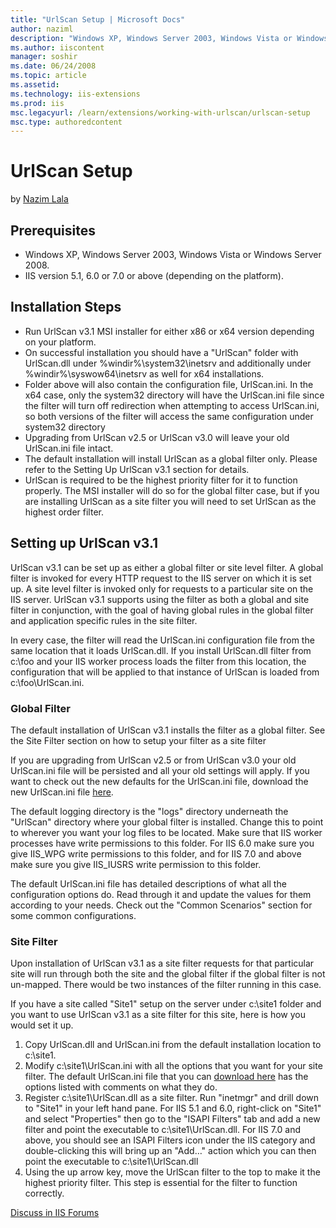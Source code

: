 ```yaml
---
title: "UrlScan Setup | Microsoft Docs"
author: naziml
description: "Windows XP, Windows Server 2003, Windows Vista or Windows Server 2008. IIS version 5.1, 6.0 or 7.0 or above (depending on the platform). Installation Steps R..."
ms.author: iiscontent
manager: soshir
ms.date: 06/24/2008
ms.topic: article
ms.assetid: 
ms.technology: iis-extensions
ms.prod: iis
msc.legacyurl: /learn/extensions/working-with-urlscan/urlscan-setup
msc.type: authoredcontent
---
```

UrlScan Setup
====================
by [Nazim Lala](https://github.com/naziml)

## Prerequisites

- Windows XP, Windows Server 2003, Windows Vista or Windows Server 2008.
- IIS version 5.1, 6.0 or 7.0 or above (depending on the platform).

## Installation Steps

- Run UrlScan v3.1 MSI installer for either x86 or x64 version depending on your platform.
- On successful installation you should have a "UrlScan" folder with UrlScan.dll under %windir%\system32\inetsrv and additionally under %windir%\syswow64\inetsrv as well for x64 installations.
- Folder above will also contain the configuration file, UrlScan.ini. In the x64 case, only the system32 directory will have the UrlScan.ini file since the filter will turn off redirection when attempting to access UrlScan.ini, so both versions of the filter will access the same configuration under system32 directory
- Upgrading from UrlScan v2.5 or UrlScan v3.0 will leave your old UrlScan.ini file intact.
- The default installation will install UrlScan as a global filter only. Please refer to the Setting Up UrlScan v3.1 section for details.
- UrlScan is required to be the highest priority filter for it to function properly. The MSI installer will do so for the global filter case, but if you are installing UrlScan as a site filter you will need to set UrlScan as the highest order filter.

## Setting up UrlScan v3.1

UrlScan v3.1 can be set up as either a global filter or site level filter. A global filter is invoked for every HTTP request to the IIS server on which it is set up. A site level filter is invoked only for requests to a particular site on the IIS server. UrlScan v3.1 supports using the filter as both a global and site filter in conjunction, with the goal of having global rules in the global filter and application specific rules in the site filter.

In every case, the filter will read the UrlScan.ini configuration file from the same location that it loads UrlScan.dll. If you install UrlScan.dll filter from c:\foo and your IIS worker process loads the filter from this location, the configuration that will be applied to that instance of UrlScan is loaded from c:\foo\UrlScan.ini.

### Global Filter

The default installation of UrlScan v3.1 installs the filter as a global filter. See the Site Filter section on how to setup your filter as a site filter

If you are upgrading from UrlScan v2.5 or from UrlScan v3.0 your old UrlScan.ini file will be persisted and all your old settings will apply. If you want to check out the new defaults for the UrlScan.ini file, download the new UrlScan.ini file [here](https://www.iis.net/community/files/UrlScan/UrlScan-ini_v3.zipdownloads/files/UrlScan/UrlScan-ini_v31.zip).

The default logging directory is the "logs" directory underneath the "UrlScan" directory where your global filter is installed. Change this to point to wherever you want your log files to be located. Make sure that IIS worker processes have write permissions to this folder. For IIS 6.0 make sure you give IIS\_WPG write permissions to this folder, and for IIS 7.0 and above make sure you give IIS\_IUSRS write permission to this folder.

The default UrlScan.ini file has detailed descriptions of what all the configuration options do. Read through it and update the values for them according to your needs. Check out the "Common Scenarios" section for some common configurations.

### Site Filter

Upon installation of UrlScan v3.1 as a site filter requests for that particular site will run through both the site and the global filter if the global filter is not un-mapped. There would be two instances of the filter running in this case.

If you have a site called "Site1" setup on the server under c:\site1 folder and you want to use UrlScan v3.1 as a site filter for this site, here is how you would set it up.

1. Copy UrlScan.dll and UrlScan.ini from the default installation location to c:\site1.
2. Modify c:\site1\UrlScan.ini with all the options that you want for your site filter. The default UrlScan.ini file that you can [download here](https://www.iis.net/community/files/UrlScan/UrlScan-ini_v3.zipdownloads/files/UrlScan/UrlScan-ini_v31.zip) has the options listed with comments on what they do.
3. Register c:\site1\UrlScan.dll as a site filter. Run "inetmgr" and drill down to "Site1" in your left hand pane. For IIS 5.1 and 6.0, right-click on "Site1" and select "Properties" then go to the "ISAPI Filters" tab and add a new filter and point the executable to c:\site1\UrlScan.dll. For IIS 7.0 and above, you should see an ISAPI Filters icon under the IIS category and double-clicking this will bring up an "Add…" action which you can then point the executable to c:\site1\UrlScan.dll
4. Using the up arrow key, move the UrlScan filter to the top to make it the highest priority filter. This step is essential for the filter to function correctly.
  
  
[Discuss in IIS Forums](https://forums.iis.net/1043.aspx)